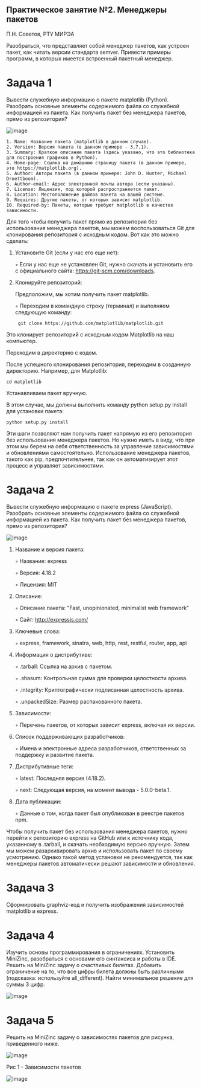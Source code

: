 ## Практическое занятие №2. Менеджеры пакетов

П.Н. Советов, РТУ МИРЭА

Разобраться, что представляет собой менеджер пакетов, как устроен пакет, как читать версии стандарта semver. Привести примеры программ, в которых имеется встроенный пакетный менеджер.

# Задача 1

Вывести служебную информацию о пакете matplotlib (Python). Разобрать основные элементы содержимого файла со служебной информацией из пакета. Как получить пакет без менеджера пакетов, прямо из репозитория?

![image](https://github.com/user-attachments/assets/ef3fcdd8-161f-4c97-886b-253f4f9a7ee6)


    1. Name: Название пакета (matplotlib в данном случае).
    2. Version: Версия пакета (в данном примере - 3.7.1).
    3. Summary: Краткое описание пакета (здесь указано, что это библиотека для построения графиков в Python).
    4. Home-page: Ссылка на домашнюю страницу пакета (в данном примере, это https://matplotlib.org).
    5. Author: Авторы пакета (в данном примере: John D. Hunter, Michael Droettboom).
    6. Author-email: Адрес электронной почты автора (если указаны).
    7. License: Лицензия, под которой распространяется пакет.
    8. Location: Местоположение файлов пакета на вашей системе.
    9. Requires: Другие пакеты, от которых зависит matplotlib.
    10. Required-by: Пакеты, которые требуют matplotlib в качестве зависимости.

Для того чтобы получить пакет прямо из репозитория без использования менеджера пакетов, мы можем воспользоваться Git для клонирования репозитория с исходным кодом.
Вот как это можно сделать:

1. Установите Git (если у нас его еще нет):

   ◦ Если у нас еще не установлен Git, нужно скачать и установить его с официального сайта: https://git-scm.com/downloads.

2. Клонируйте репозиторий:

    Предположим, мы хотим получить пакет matplotlib.

   ◦ Переходим в командную строку (терминал) и выполняем следующую команду:

        git clone https://github.com/matplotlib/matplotlib.git
     
Это клонирует репозиторий с исходным кодом Matplotlib на наш компьютер.

Переходим в директорию с кодом.

После успешного клонирования репозитория, переходим в созданную директорию. Например, для Matplotlib:

    cd matplotlib

Устанавливаем пакет вручную.

В этом случае, мы должны выполнить команду python setup.py install для установки пакета:

    python setup.py install

Эти шаги позволяют нам получить пакет напрямую из его репозитория без использования менеджера пакетов. Но нужно иметь в виду, что при этом мы берем на себя ответственность за управление зависимостями и обновлениями самостоятельно. Использование менеджера пакетов, такого как pip, предпочтительнее, так как он автоматизирует этот процесс и управляет зависимостями.

# Задача 2

Вывести служебную информацию о пакете express (JavaScript). Разобрать основные элементы содержимого файла со служебной информацией из пакета. Как получить пакет без менеджера пакетов, прямо из репозитория?

![image](https://github.com/user-attachments/assets/125434f1-5965-4c7c-8c03-6665e9c7ff98)

1. Название и версия пакета:

   ◦ Название: express
   
   ◦ Версия: 4.18.2
   
   ◦ Лицензия: MIT

2. Описание:

   ◦ Описание пакета: "Fast, unopinionated, minimalist web framework"
   
   ◦ Сайт: http://expressjs.com/

3. Ключевые слова:

   ◦ express, framework, sinatra, web, http, rest, restful, router, app, api

4. Информация о дистрибутиве:

   ◦ .tarball: Ссылка на архив с пакетом.
   
   ◦ .shasum: Контрольная сумма для проверки целостности архива.
   
   ◦ .integrity: Криптографически подписанная целостность архива.
   
   ◦ .unpackedSize: Размер распакованного пакета.

5. Зависимости:

   ◦ Перечень пакетов, от которых зависит express, включая их версии.

6. Список поддерживающих разработчиков:

   ◦ Имена и электронные адреса разработчиков, ответственных за поддержку и развитие пакета.

7. Дистрибутивные теги:

   ◦ latest: Последняя версия (4.18.2).
   
   ◦ next: Следующая версия, на момент вывода - 5.0.0-beta.1.

8. Дата публикации:

   ◦ Данные о том, когда пакет был опубликован в реестре пакетов npm.

Чтобы получить пакет без использования менеджера пакетов, нужно перейти к репозиторию express на GitHub или к источнику кода, указанному в .tarball, и скачать необходимую версию вручную. Затем мы можем разархивировать архив и использовать пакет по своему усмотрению. Однако такой метод установки не рекомендуется, так как менеджеры пакетов автоматически решают зависимости и обновления.

# Задача 3

Сформировать graphviz-код и получить изображения зависимостей matplotlib и express.

# Задача 4

Изучить основы программирования в ограничениях. Установить MiniZinc, разобраться с основами его синтаксиса и работы в IDE.
Решить на MiniZinc задачу о счастливых билетах. Добавить ограничение на то, что все цифры билета должны быть различными (подсказка: используйте all_different). Найти минимальное решение для суммы 3 цифр.

![image](https://github.com/user-attachments/assets/74552270-fc39-4c1c-a751-1f9bbe9b377c)

# Задача 5

Решить на MiniZinc задачу о зависимостях пакетов для рисунка, приведенного ниже.

![image](https://github.com/user-attachments/assets/b1074d06-fc35-408e-aa29-881703d1e252)

Рис 1 - Зависимости пакетов

![image](https://github.com/user-attachments/assets/d8d35c7c-d93a-4dd0-bab8-0bd8da9cd7b7)

